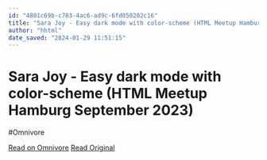 ```yaml
---
id: "4801c69b-c783-4ac6-ad9c-6fd050202c16"
title: "Sara Joy - Easy dark mode with color-scheme (HTML Meetup Hamburg September 2023)"
author: "hhtml"
date_saved: "2024-01-29 11:51:15"
---
```


# Sara Joy - Easy dark mode with color-scheme (HTML Meetup Hamburg September 2023)
#Omnivore

[Read on Omnivore](https://omnivore.app/me/sara-joy-easy-dark-mode-with-color-scheme-html-meetup-hamburg-se-18d550f3069)
[Read Original](https://www.youtube.com/watch?v=Lye56NHGtLA)


